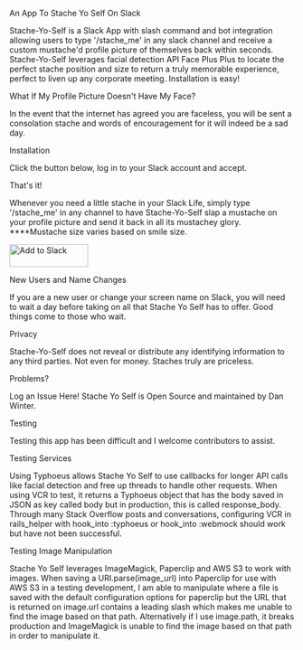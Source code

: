 An App To Stache Yo Self On Slack

Stache-Yo-Self is a Slack App with slash command and bot integration allowing users to type '/stache_me' in any slack channel and receive a custom mustache'd profile picture of themselves back within seconds. Stache-Yo-Self leverages facial detection API Face Plus Plus to locate the perfect stache position and size to return a truly memorable experience, perfect to liven up any corporate meeting. Installation is easy!


What If My Profile Picture Doesn't Have My Face?

In the event that the internet has agreed you are faceless, you will be sent a consolation stache and words of encouragement for it will indeed be a sad day.


Installation

Click the button below, log in to your Slack account and accept.

That's it!

Whenever you need a little stache in your Slack Life, simply type '/stache_me' in any channel to have Stache-Yo-Self slap a mustache on your profile picture and send it back in all its mustachey glory. ****Mustache size varies based on smile size.


<a href="https://slack.com/oauth/authorize?scope=commands,bot&client_id=2329094327.23820365107"><img alt="Add to Slack" height="40" width="139" src="https://platform.slack-edge.com/img/add_to_slack.png" srcset="https://platform.slack-edge.com/img/add_to_slack.png 1x, https://platform.slack-edge.com/img/add_to_slack@2x.png 2x" /></a>


New Users and Name Changes

If you are a new user or change your screen name on Slack, you will need to wait a day before taking on all that Stache Yo Self has to offer. Good things come to those who wait.

Privacy

Stache-Yo-Self does not reveal or distribute any identifying information to any third parties. Not even for money. Staches truly are priceless.

Problems?

Log an Issue Here! Stache Yo Self is Open Source and maintained by Dan Winter.

Testing

Testing this app has been difficult and I welcome contributors to assist.

Testing Services

Using Typhoeus allows Stache Yo Self to use callbacks for longer API calls like facial detection and free up threads to handle other requests. When using VCR to test, it returns a Typhoeus object that has the body saved in JSON as key called body but in production, this is called response_body. Through many Stack Overflow posts and conversations, configuring VCR in rails_helper with hook_into :typhoeus or hook_into :webmock should work but have not been successful.

Testing Image Manipulation

Stache Yo Self leverages ImageMagick, Paperclip and AWS S3 to work with images. When saving a URI.parse(image_url) into Paperclip for use with AWS S3 in a testing development, I am able to manipulate where a file is saved with the default configuration options for paperclip but the URL that is returned on image.url contains a leading slash which makes me unable to find the image based on that path. Alternatively if I use image.path, it breaks production and ImageMagick is unable to find the image based on that path in order to manipulate it.
